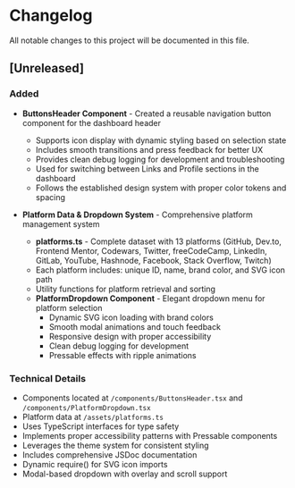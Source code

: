 # Changelog

All notable changes to this project will be documented in this file.

## [Unreleased]

### Added
- **ButtonsHeader Component** - Created a reusable navigation button component for the dashboard header
  - Supports icon display with dynamic styling based on selection state
  - Includes smooth transitions and press feedback for better UX
  - Provides clean debug logging for development and troubleshooting
  - Used for switching between Links and Profile sections in the dashboard
  - Follows the established design system with proper color tokens and spacing

- **Platform Data & Dropdown System** - Comprehensive platform management system
  - **platforms.ts** - Complete dataset with 13 platforms (GitHub, Dev.to, Frontend Mentor, Codewars, Twitter, freeCodeCamp, LinkedIn, GitLab, YouTube, Hashnode, Facebook, Stack Overflow, Twitch)
  - Each platform includes: unique ID, name, brand color, and SVG icon path
  - Utility functions for platform retrieval and sorting
  - **PlatformDropdown Component** - Elegant dropdown menu for platform selection
    - Dynamic SVG icon loading with brand colors
    - Smooth modal animations and touch feedback
    - Responsive design with proper accessibility
    - Clean debug logging for development
    - Pressable effects with ripple animations

### Technical Details
- Components located at `/components/ButtonsHeader.tsx` and `/components/PlatformDropdown.tsx`
- Platform data at `/assets/platforms.ts`
- Uses TypeScript interfaces for type safety
- Implements proper accessibility patterns with Pressable components
- Leverages the theme system for consistent styling
- Includes comprehensive JSDoc documentation
- Dynamic require() for SVG icon imports
- Modal-based dropdown with overlay and scroll support

